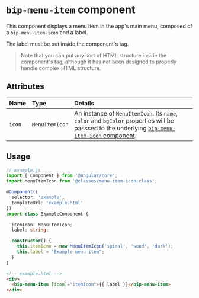 # `bip-menu-item` component

This component displays a menu item in the app's main menu, composed of a `bip-menu-item-icon` and a label.

The label must be put inside the component's tag.

> Note that you can put any sort of HTML structure inside the component's tag, although it has not been designed to properly handle complex HTML structure.

## Attributes

| Name   | Type           | Details                                                                                                                                                       |
|:---    | :---           | :---                                                                                                                                                          |
| `icon` | `MenuItemIcon` | An instance of `MenuItemIcon`. Its `name`, `color` and `bgColor` properties will be passsed to the underlying [`bip-menu-item-icon` component][bmiic]. |

## Usage

```ts
// example.js
import { Component } from '@angular/core';
import MenuItemIcon from '@classes/menu-item-icon.class';

@Component({
  selector: 'example',
  templateUrl: 'example.html'
})
export class ExampleComponent {

  itemIcon: MenuItemIcon;
  label: string;

  constructor() {
    this.itemIcon = new MenuItemIcon('spiral', 'wood', 'dark');
    this.label = "Example menu item";
  }
}
```

```html
<!-- example.html -->
<div>
  <bip-menu-item [icon]="itemIcon">{{ label }}</bip-menu-item>
</div>
```

[bmiic]: ./bip-menu-item-icon.md
